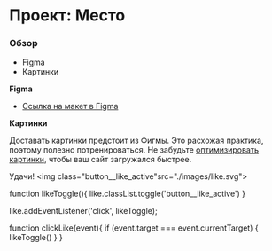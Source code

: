 # Проект: Место

### Обзор

- Figma
- Картинки

**Figma**

- [Ссылка на макет в Figma](https://www.figma.com/file/2cn9N9jSkmxD84oJik7xL7/JavaScript.-Sprint-4?node-id=0%3A1)

**Картинки**

Доставать картинки предстоит из Фигмы. Это расхожая практика, поэтому полезно потренироваться.
Не забудьте [оптимизировать картинки](https://tinypng.com/), чтобы ваш сайт загружался быстрее.

Удачи!
<img class="button\_\_like_active"src="./images/like.svg">

function likeToggle(){
like.classList.toggle('button\_\_like_active')
}

like.addEventListener('click', likeToggle);

function clickLike(event){
if (event.target === event.currentTarget) {
likeToggle()
}
}
